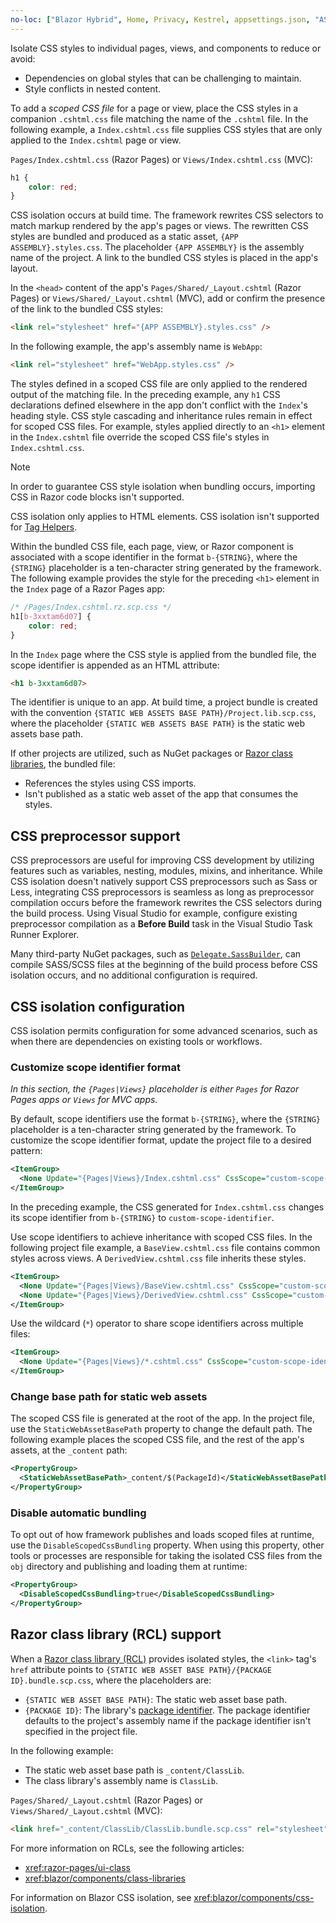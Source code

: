 ```yaml
---
no-loc: ["Blazor Hybrid", Home, Privacy, Kestrel, appsettings.json, "ASP.NET Core Identity", cookie, Cookie, Blazor, "Blazor Server", "Blazor WebAssembly", "Identity", "Let's Encrypt", Razor, SignalR]
---
```

Isolate CSS styles to individual pages, views, and components to reduce or avoid:

* Dependencies on global styles that can be challenging to maintain.
* Style conflicts in nested content.

To add a *scoped CSS file* for a page or view, place the CSS styles in a companion `.cshtml.css` file matching the name of the `.cshtml` file. In the following example, a `Index.cshtml.css` file supplies CSS styles that are only applied to the `Index.cshtml` page or view.

`Pages/Index.cshtml.css` (Razor Pages) or `Views/Index.cshtml.css` (MVC):

```css
h1 {
    color: red;
}
```

CSS isolation occurs at build time. The framework rewrites CSS selectors to match markup rendered by the app's pages or views. The rewritten CSS styles are bundled and produced as a static asset, `{APP ASSEMBLY}.styles.css`. The placeholder `{APP ASSEMBLY}` is the assembly name of the project. A link to the bundled CSS styles is placed in the app's layout. 

In the `<head>` content of the app's `Pages/Shared/_Layout.cshtml` (Razor Pages) or `Views/Shared/_Layout.cshtml` (MVC), add or confirm the presence of the link to the bundled CSS styles:

```html
<link rel="stylesheet" href="{APP ASSEMBLY}.styles.css" />
```

In the following example, the app's assembly name is `WebApp`:

```html
<link rel="stylesheet" href="WebApp.styles.css" />
```

The styles defined in a scoped CSS file are only applied to the rendered output of the matching file. In the preceding example, any `h1` CSS declarations defined elsewhere in the app don't conflict with the `Index`'s heading style. CSS style cascading and inheritance rules remain in effect for scoped CSS files. For example, styles applied directly to an `<h1>` element in the `Index.cshtml` file override the scoped CSS file's styles in `Index.cshtml.css`.

> [!NOTE]
> In order to guarantee CSS style isolation when bundling occurs, importing CSS in Razor code blocks isn't supported.
>
> CSS isolation only applies to HTML elements. CSS isolation isn't supported for [Tag Helpers](xref:mvc/views/tag-helpers/intro).

Within the bundled CSS file, each page, view, or Razor component is associated with a scope identifier in the format `b-{STRING}`, where the `{STRING}` placeholder is a ten-character string generated by the framework. The following example provides the style for the preceding `<h1>` element in the `Index` page of a Razor Pages app:

```css
/* /Pages/Index.cshtml.rz.scp.css */
h1[b-3xxtam6d07] {
    color: red;
}
```

In the `Index` page where the CSS style is applied from the bundled file, the scope identifier is appended as an HTML attribute:

```html
<h1 b-3xxtam6d07>
```

The identifier is unique to an app. At build time, a project bundle is created with the convention `{STATIC WEB ASSETS BASE PATH}/Project.lib.scp.css`, where the placeholder `{STATIC WEB ASSETS BASE PATH}` is the static web assets base path.

If other projects are utilized, such as NuGet packages or [Razor class libraries](xref:razor-pages/ui-class), the bundled file:

* References the styles using CSS imports.
* Isn't published as a static web asset of the app that consumes the styles.

## CSS preprocessor support

CSS preprocessors are useful for improving CSS development by utilizing features such as variables, nesting, modules, mixins, and inheritance. While CSS isolation doesn't natively support CSS preprocessors such as Sass or Less, integrating CSS preprocessors is seamless as long as preprocessor compilation occurs before the framework rewrites the CSS selectors during the build process. Using Visual Studio for example, configure existing preprocessor compilation as a **Before Build** task in the Visual Studio Task Runner Explorer.

Many third-party NuGet packages, such as [`Delegate.SassBuilder`](https://www.nuget.org/packages/Delegate.SassBuilder), can compile SASS/SCSS files at the beginning of the build process before CSS isolation occurs, and no additional configuration is required.

## CSS isolation configuration

CSS isolation permits configuration for some advanced scenarios, such as when there are dependencies on existing tools or workflows.

### Customize scope identifier format

*In this section, the `{Pages|Views}` placeholder is either `Pages` for Razor Pages apps or `Views` for MVC apps.*

By default, scope identifiers use the format `b-{STRING}`, where the `{STRING}` placeholder is a ten-character string generated by the framework. To customize the scope identifier format, update the project file to a desired pattern:

```xml
<ItemGroup>
  <None Update="{Pages|Views}/Index.cshtml.css" CssScope="custom-scope-identifier" />
</ItemGroup>
```

In the preceding example, the CSS generated for `Index.cshtml.css` changes its scope identifier from `b-{STRING}` to `custom-scope-identifier`.

Use scope identifiers to achieve inheritance with scoped CSS files. In the following project file example, a `BaseView.cshtml.css` file contains common styles across views. A `DerivedView.cshtml.css` file inherits these styles.

```xml
<ItemGroup>
  <None Update="{Pages|Views}/BaseView.cshtml.css" CssScope="custom-scope-identifier" />
  <None Update="{Pages|Views}/DerivedView.cshtml.css" CssScope="custom-scope-identifier" />
</ItemGroup>
```

Use the wildcard (`*`) operator to share scope identifiers across multiple files:

```xml
<ItemGroup>
  <None Update="{Pages|Views}/*.cshtml.css" CssScope="custom-scope-identifier" />
</ItemGroup>
```

### Change base path for static web assets

The scoped CSS file is generated at the root of the app. In the project file, use the `StaticWebAssetBasePath` property to change the default path. The following example places the scoped CSS file, and the rest of the app's assets, at the `_content` path:

```xml
<PropertyGroup>
  <StaticWebAssetBasePath>_content/$(PackageId)</StaticWebAssetBasePath>
</PropertyGroup>
```

### Disable automatic bundling

To opt out of how framework publishes and loads scoped files at runtime, use the `DisableScopedCssBundling` property. When using this property, other tools or processes are responsible for taking the isolated CSS files from the `obj` directory and publishing and loading them at runtime:

```xml
<PropertyGroup>
  <DisableScopedCssBundling>true</DisableScopedCssBundling>
</PropertyGroup>
```

## Razor class library (RCL) support

When a [Razor class library (RCL)](xref:razor-pages/ui-class) provides isolated styles, the `<link>` tag's `href` attribute points to `{STATIC WEB ASSET BASE PATH}/{PACKAGE ID}.bundle.scp.css`, where the placeholders are:

* `{STATIC WEB ASSET BASE PATH}`: The static web asset base path.
* `{PACKAGE ID}`: The library's [package identifier](/nuget/create-packages/creating-a-package-msbuild#set-properties). The package identifier defaults to the project's assembly name if the package identifier isn't specified in the project file.

In the following example:

* The static web asset base path is `_content/ClassLib`.
* The class library's assembly name is `ClassLib`.

`Pages/Shared/_Layout.cshtml` (Razor Pages) or `Views/Shared/_Layout.cshtml` (MVC):

```html
<link href="_content/ClassLib/ClassLib.bundle.scp.css" rel="stylesheet">
```

For more information on RCLs, see the following articles:

* <xref:razor-pages/ui-class>
* <xref:blazor/components/class-libraries>

For information on Blazor CSS isolation, see <xref:blazor/components/css-isolation>.
